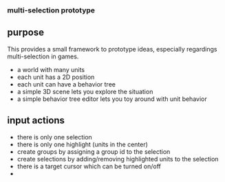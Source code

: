 ﻿### multi-selection prototype ###

## purpose

This provides a small framework to prototype ideas, especially regardings multi-selection in games.

- a world with many units
- each unit has a 2D position
- each unit can have a behavior tree
- a simple 3D scene lets you explore the situation
- a simple behavior tree editor lets you toy around with unit behavior

## input actions

- there is only one selection
- there is only one highlight (units in the center)
- create groups by assigning a group id to the selection
- create selections by adding/removing highlighted units to the selection
- there is a target cursor which can be turned on/off
- 